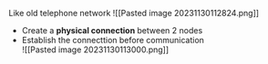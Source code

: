 Like old telephone network
![[Pasted image 20231130112824.png]]
- Create a **physical connection** between 2 nodes
- Establish the connecttion before communication  
![[Pasted image 20231130113000.png]]
